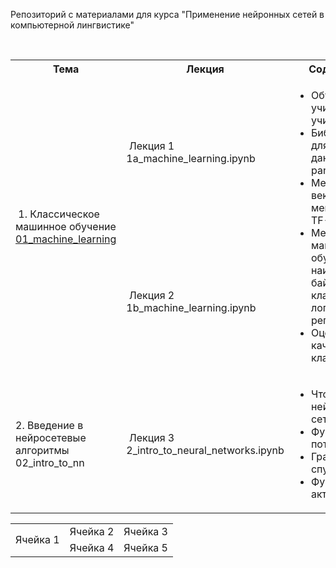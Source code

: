 Репозиторий с материалами для курса "Применение нейронных сетей в компьютерной лингвистике"
<!DOCTYPE html>
<html>
<table>
  <tr>
    <th>Тема</th>
    <th>Лекция</th>
    <th>Содержание</th>
  </tr>
  <tr>
    <td rowspan="2"> 1. Классическое машинное обучение<br/><a href="http://www.google.com](https://github.com/Xeanst/NN_in_compling/tree/main/01_machine_learning">01_machine_learning</a></td>
    <td> Лекция 1<br/>1a_machine_learning.ipynb</td>
    <td rowspan="2"><ul>
  <li>Обучение с учителем и без учителя</li>
  <li>Библиотеки для анализа данных: numpy, pandas</li>
  <li>Методы векторизации: мешок слов, TF-IDF</li>
  <li>Методы машинного обучения: наивный байесовский классификатор, логистическая регрессия</li>
  <li>Оценка качества классификации</li>
</ul>  </td>
  </tr>
  <tr>
    <td> Лекция 2<br/>1b_machine_learning.ipynb</td>
  </tr>
   <tr>
     <td>2. Введение в нейросетевые алгоритмы<br/>02_intro_to_nn</td>
     <td> Лекция 3<br/>2_intro_to_neural_networks.ipynb</td>
     <td rowspan="2"><ul>
  <li>Что такое нейронная сеть</li>
  <li>Функция потерь</li>
  <li>Градиентный спуск</li>
  <li>Функция активации</li>
</ul>  </td>
  </tr>
</table>


<table>
  <tr>
    <td rowspan="2">Ячейка 1</td>
    <td>Ячейка 2</td>
    <td>Ячейка 3</td>
  </tr>
  <tr>
    <td>Ячейка 4</td>
    <td>Ячейка 5</td>
  </tr>
</table>
</html>

